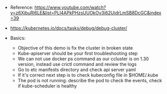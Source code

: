 - Reference: https://www.youtube.com/watch?v=z6XjbuRl6LE&list=PLl4APkPHzsUUOkOv3i62UidrLmSB8DcGC&index=39
- https://kubernetes.io/docs/tasks/debug/debug-cluster/

- Basics:
  - Objective of this demo is fix the cluster in broken state
  - Kube-apiserver should be your first troubleshooting step
  - We can not use docker ps command as our ccluster is on 1.30 version, instead use crictl command and review the logs
  - Go to etc manifests directory and check api server yaml
  - If it's correct next step is to check kubeconfig file in $HOME/.kube
  - The pod is not running: describe the pod to check the events, check if kube-scheduler is healthy    

